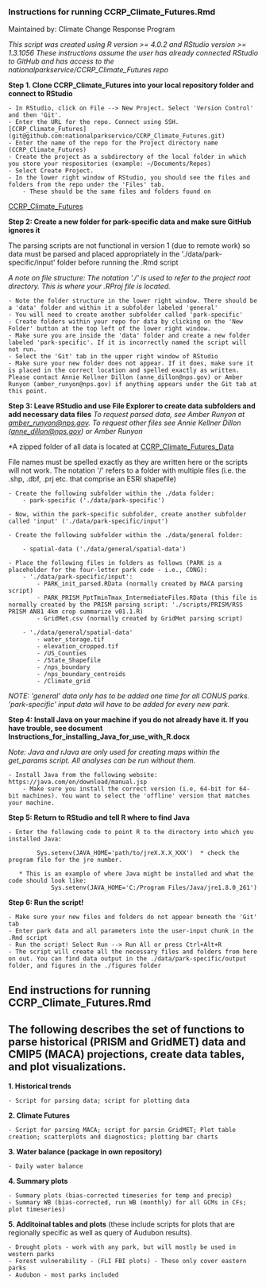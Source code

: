 

### Instructions for running CCRP_Climate_Futures.Rmd

Maintained by: Climate Change Response Program

*This script was created using R version >= 4.0.2 and RStudio version >= 1.3.1056*
*These instructions assume the user has already connected RStudio to GitHub and has access to the nationalparkservice/CCRP_Climate_Futures repo*

**Step 1. Clone CCRP_Climate_Futures into your local repository folder and connect to RStudio**

    - In RStudio, click on File --> New Project. Select 'Version Control' and then 'Git'.
    - Enter the URL for the repo. Connect using SSH. [CCRP_Climate_Futures] (git@github.com:nationalparkservice/CCRP_Climate_Futures.git)
    - Enter the name of the repo for the Project directory name (CCRP_Climate_Futures)
    - Create the project as a subdirectory of the local folder in which you store your respositories (example: ~/Documents/Repos)
    - Select Create Project. 
    - In the lower right window of RStudio, you should see the files and folders from the repo under the 'Files' tab. 
        - These should be the same files and folders found on 
[CCRP_Climate_Futures](https://github.com/nationalparkservice/CCRP_Climate_Futures)

    
**Step 2: Create a new folder for park-specific data and make sure GitHub ignores it**

The parsing scripts are not functional in version 1 (due to remote work) so data must be parsed and placed appropriately in the './data/park-specific/input' folder before running the .Rmd script

*A note on file structure: The notation './' is used to refer to the project root directory. This is where your .RProj file is located.*

    - Note the folder structure in the lower right window. There should be a 'data' folder and within it a subfolder labeled 'general'
    - You will need to create another subfolder called 'park-specific'
    - Create folders within your repo for data by clicking on the 'New Folder' button at the top left of the lower right window.
    - Make sure you are inside the 'data' folder and create a new folder labeled 'park-specific'. If it is incorrectly named the script will not run. 
    - Select the 'Git' tab in the upper right window of RStudio
    - Make sure your new folder does not appear. If it does, make sure it is placed in the correct location and spelled exactly as written. Please contact Annie Kellner Dillon (anne_dillon@nps.gov) or Amber Runyon (amber_runyon@nps.gov) if anything appears under the Git tab at this point. 


**Step 3: Leave RStudio and use File Explorer to create data subfolders and add necessary data files**
*To request parsed data, see Amber Runyon at amber_runyon@nps.gov. To request other files see Annie Kellner Dillon (anne_dillon@nps.gov) or Amber Runyon*

*A zipped folder of all data is located at [CCRP_Climate_Futures_Data](https://doimspp.sharepoint.com/sites/NPS-CCRP-FCScienceAdaptation/Shared%20Documents/Forms/AllItems.aspx?viewid=54c972dc%2D7b2e%2D4eb7%2Da737%2D42792988c0b3&id=%2Fsites%2FNPS%2DCCRP%2DFCScienceAdaptation%2FShared%20Documents%2FRCF%2Fscript%20rewrites)

File names must be spelled exactly as they are written here or the scripts will not work. The notation '/' refers to a folder with multiple files (i.e. the .shp, .dbf, .prj etc. that comprise an ESRI shapefile)

    - Create the following subfolder within the ./data folder:
        - park-specific ('./data/park-specific')
        
    - Now, within the park-specific subfolder, create another subfolder called 'input' ('./data/park-specific/input')
    
    - Create the following subfolder within the ./data/general folder:
    
        - spatial-data ('./data/general/spatial-data') 
        
    - Place the following files in folders as follows (PARK is a placeholder for the four-letter park code - i.e., CONG):
        - './data/park-specific/input':
            - PARK_init_parsed.RData (normally created by MACA parsing script)
            - PARK_PRISM_PptTminTmax_IntermediateFiles.RData (this file is normally created by the PRISM parsing script: './scripts/PRISM/RSS PRISM AN81 4km crop summarize v01.1.R)
            - GridMet.csv (normally created by GridMet parsing script)
            
        - './data/general/spatial-data'
            - water_storage.tif 
            - elevation_cropped.tif
            - /US_Counties 
            - /State_Shapefile
            - /nps_boundary
            - /nps_boundary_centroids
            - /Climate_grid

*NOTE: 'general' data only has to be added one time for all CONUS parks. 'park-specific' input data will have to be added for every new park.* 

**Step 4: Install Java on your machine if you do not already have it. If you have trouble, see document Instructions_for_installing_Java_for_use_with_R.docx**

*Note: Java and rJava are only used for creating maps within the get_params script. All analyses can be run without them.*

    - Install Java from the following website: https://java.com/en/download/manual.jsp  
        - Make sure you install the correct version (i.e, 64-bit for 64-bit machines). You want to select the 'offline' version that matches your machine. 
        

**Step 5: Return to RStudio and tell R where to find Java**

    - Enter the following code to point R to the directory into which you installed Java:

            Sys.setenv(JAVA_HOME='path/to/jreX.X.X_XXX')  * check the program file for the jre number.

       * This is an example of where Java might be installed and what the code should look like: 
                Sys.setenv(JAVA_HOME='C:/Program Files/Java/jre1.8.0_261')
                
**Step 6: Run the script!**

    - Make sure your new files and folders do not appear beneath the 'Git' tab
    - Enter park data and all parameters into the user-input chunk in the .Rmd script
    - Run the script! Select Run --> Run All or press Ctrl+Alt+R
    - The script will create all the necessary files and folders from here on out. You can find data output in the ./data/park-specific/output folder, and figures in the ./figures folder


## End instructions for running CCRP_Climate_Futures.Rmd
    

## The following describes the set of functions to parse historical (PRISM and GridMET) data and CMIP5 (MACA) projections, create data tables, and plot visualizations.

**1. Historical trends**

    - Script for parsing data; script for plotting data
**2. Climate Futures**

    - Script for parsing MACA; script for parsin GridMET; Plot table creation; scatterplots and diagnostics; plotting bar charts
**3. Water balance (package in own repository)**

    - Daily water balance
**4. Summary plots**

    - Summary plots (bias-corrected timeseries for temp and precip)
    - Summary WB (bias-corrected, run WB (monthly) for all GCMs in CFs; plot timeseries)
**5. Additoinal tables and plots** (these include scripts for plots that are regionally specific as well as query of Audubon results).

    - Drought plots - work with any park, but will mostly be used in western parks
    - Forest vulnerability - (FLI FBI plots) - These only cover eastern parks
    - Audubon - most parks included

